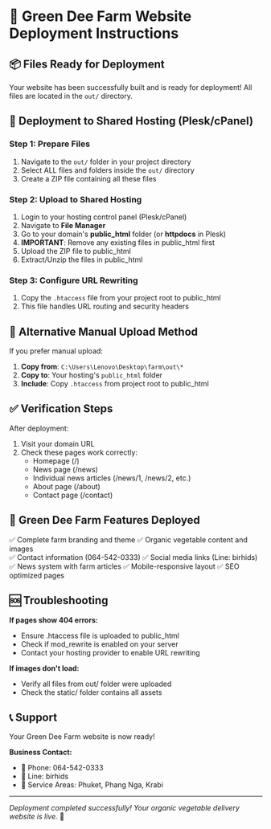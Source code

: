# 🌱 Green Dee Farm Website Deployment Instructions

## 📦 Files Ready for Deployment

Your website has been successfully built and is ready for deployment! All files are located in the `out/` directory.

## 🚀 Deployment to Shared Hosting (Plesk/cPanel)

### Step 1: Prepare Files
1. Navigate to the `out/` folder in your project directory
2. Select ALL files and folders inside the `out/` directory
3. Create a ZIP file containing all these files

### Step 2: Upload to Shared Hosting
1. Login to your hosting control panel (Plesk/cPanel)
2. Navigate to **File Manager** 
3. Go to your domain's **public_html** folder (or **httpdocs** in Plesk)
4. **IMPORTANT**: Remove any existing files in public_html first
5. Upload the ZIP file to public_html
6. Extract/Unzip the files in public_html

### Step 3: Configure URL Rewriting
1. Copy the `.htaccess` file from your project root to public_html
2. This file handles URL routing and security headers

## 🔧 Alternative Manual Upload Method

If you prefer manual upload:

1. **Copy from**: `C:\Users\Lenovo\Desktop\farm\out\*`
2. **Copy to**: Your hosting's `public_html` folder
3. **Include**: Copy `.htaccess` from project root to public_html

## ✅ Verification Steps

After deployment:
1. Visit your domain URL
2. Check these pages work correctly:
   - Homepage (/)
   - News page (/news)
   - Individual news articles (/news/1, /news/2, etc.)
   - About page (/about)
   - Contact page (/contact)

## 🌿 Green Dee Farm Features Deployed

✅ Complete farm branding and theme
✅ Organic vegetable content and images  
✅ Contact information (064-542-0333)
✅ Social media links (Line: birhids)
✅ News system with farm articles
✅ Mobile-responsive layout
✅ SEO optimized pages

## 🆘 Troubleshooting

**If pages show 404 errors:**
- Ensure .htaccess file is uploaded to public_html
- Check if mod_rewrite is enabled on your server
- Contact your hosting provider to enable URL rewriting

**If images don't load:**
- Verify all files from out/ folder were uploaded
- Check the static/ folder contains all assets

## 📞 Support

Your Green Dee Farm website is now ready! 

**Business Contact:**
- 📱 Phone: 064-542-0333
- 💬 Line: birhids
- 🌱 Service Areas: Phuket, Phang Nga, Krabi

---
*Deployment completed successfully! Your organic vegetable delivery website is live.* 🎉